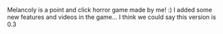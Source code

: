 Melancoly is a point and click horror game made by me! :)
I added some new features and videos in the game...
I think we could say this version is 0.3
